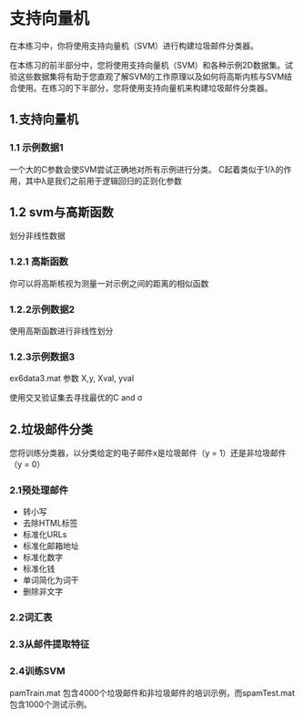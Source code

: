# 支持向量机

在本练习中，你将使用支持向量机（SVM）进行构建垃圾邮件分类器。

在本练习的前半部分中，您将使用支持向量机（SVM）和各种示例2D数据集。试验这些数据集将有助于您直观了解SVM的工作原理以及如何将高斯内核与SVM结合使用。在练习的下半部分，您将使用支持向量机来构建垃圾邮件分类器。

## 1.支持向量机

### 1.1 示例数据1

一个大的C参数会使SVM尝试正确地对所有示例进行分类。 C起着类似于1/λ的作用，其中λ是我们之前用于逻辑回归的正则化参数

## 1.2 svm与高斯函数

划分非线性数据

### 1.2.1 高斯函数

你可以将高斯核视为测量一对示例之间的距离的相似函数

### 1.2.2示例数据2

使用高斯函数进行非线性划分

### 1.2.3示例数据3

ex6data3.mat  参数 X,y, Xval, yval

使用交叉验证集去寻找最优的C and σ 

## 2.垃圾邮件分类

您将训练分类器，以分类给定的电子邮件x是垃圾邮件（y = 1）还是非垃圾邮件（y = 0）

### 2.1预处理邮件

- 转小写
- 去除HTML标签
- 标准化URLs
- 标准化邮箱地址
- 标准化数字
- 标准化钱
- 单词简化为词干
- 删除非文字

### 2.2词汇表

### 2.3从邮件提取特征

### 2.4训练SVM

pamTrain.mat 包含4000个垃圾邮件和非垃圾邮件的培训示例，而spamTest.mat 包含1000个测试示例。